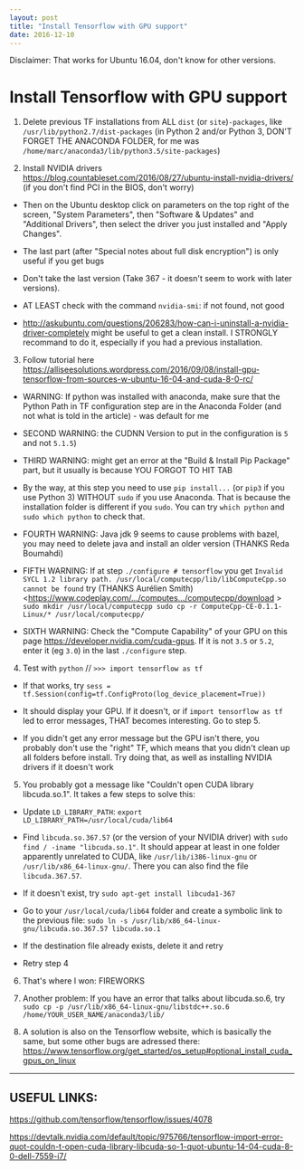 ```yaml
---
layout: post
title: "Install Tensorflow with GPU support"
date: 2016-12-10
---
```

Disclaimer: That works for Ubuntu 16.04, don't know for other versions.

<h1> Install Tensorflow with GPU support</h1>


1. Delete previous TF installations from ALL `dist` (or `site`)`-packages`, like `/usr/lib/python2.7/dist-packages` (in Python 2 and/or Python 3, DON'T FORGET THE ANACONDA FOLDER, for me was `/home/marc/anaconda3/lib/python3.5/site-packages`)

2. Install NVIDIA drivers <https://blog.countableset.com/2016/08/27/ubuntu-install-nvidia-drivers/> (if you don't find PCI in the BIOS, don't worry)

  * Then on the Ubuntu desktop click on parameters on the top right of the screen, "System Parameters", then "Software & Updates" and "Additional Drivers", then select the driver you just installed and "Apply Changes".

  * The last part (after "Special notes about full disk encryption") is only useful if you get bugs

  * Don't take the last version (Take 367 - it doesn't seem to work with later versions).

  * AT LEAST check with the command `nvidia-smi`: if not found, not good
  
  * <http://askubuntu.com/questions/206283/how-can-i-uninstall-a-nvidia-driver-completely> might be useful to get a clean install. I STRONGLY recommand to do it, especially if you had a previous installation.


3. Follow tutorial here <https://alliseesolutions.wordpress.com/2016/09/08/install-gpu-tensorflow-from-sources-w-ubuntu-16-04-and-cuda-8-0-rc/>

  * WARNING: If python was installed with anaconda, make sure that the Python Path in TF configuration step are in the Anaconda Folder (and not what is told in the article) - was default for me 

  * SECOND WARNING: the CUDNN Version to put in the configuration is `5` and not `5.1.5`)

  * THIRD WARNING: might get an error at the "Build & Install Pip Package" part, but it usually is because YOU FORGOT TO HIT TAB
  * By the way, at this step you need to use `pip install...` (or `pip3` if you use Python 3) WITHOUT `sudo` if you use Anaconda. That is because the installation folder is different if you `sudo`. You can try `which python` and `sudo which python` to check that.
  
  * FOURTH WARNING: Java jdk 9 seems to cause problems with bazel, you may need to delete java and install an older version (THANKS Reda Boumahdi)
  
   * FIFTH WARNING: If at step `./configure # tensorflow` you get
	`Invalid SYCL 1.2 library path. /usr/local/computecpp/lib/libComputeCpp.so cannot be found` try (THANKS Aurélien Smith) <https://www.codeplay.com/.../computes.../computecpp/download >
	```
		sudo mkdir /usr/local/computecpp
		sudo cp -r ComputeCpp-CE-0.1.1-Linux/* /usr/local/computecpp/
	```
  * SIXTH WARNING: Check the "Compute Capability" of your GPU on this page <https://developer.nvidia.com/cuda-gpus>. If it is not `3.5` or `5.2`, enter it (eg `3.0`) in the last `./configure` step. 

4. Test with `python` // `>>> import tensorflow as tf`

  * If that works, try `sess = tf.Session(config=tf.ConfigProto(log_device_placement=True))`
	
  * It should display your GPU. If it doesn't, or if `import tensorflow as tf` led to error messages, THAT becomes interesting. Go to step 5.

  * If you didn't get any error message but the GPU isn't there, you probably don't use the "right" TF, which means that you didn't clean up all folders before install. Try doing that, as well as installing NVIDIA drivers if it doesn't work


5. You probably got a message like "Couldn't open CUDA library libcuda.so.1". It takes a few steps to solve this:

  * Update `LD_LIBRARY_PATH`: `export LD_LIBRARY_PATH=/usr/local/cuda/lib64`

  * Find `libcuda.so.367.57` (or the version of your NVIDIA driver) with `sudo find / -iname "libcuda.so.1"`. It should appear at least in one folder apparently unrelated to CUDA, like `/usr/lib/i386-linux-gnu` or `/usr/lib/x86_64-linux-gnu/`. There you can also find the file `libcuda.367.57`.

  * If it doesn't exist, try `sudo apt-get install libcuda1-367`

  * Go to your `/usr/local/cuda/lib64` folder and create a symbolic link to the previous file: 
	`sudo ln -s /usr/lib/x86_64-linux-gnu/libcuda.so.367.57 libcuda.so.1`

  * If the destination file already exists, delete it and retry
  
  * Retry step 4

6. That's where I won: FIREWORKS

7. Another problem: If you have an error that talks about libcuda.so.6, try `sudo cp -p /usr/lib/x86_64-linux-gnu/libstdc++.so.6 /home/YOUR_USER_NAME/anaconda3/lib/`

8. A solution is also on the Tensorflow website, which is basically the same, but some other bugs are adressed there: <https://www.tensorflow.org/get_started/os_setup#optional_install_cuda_gpus_on_linux>


---

## USEFUL LINKS:

<https://github.com/tensorflow/tensorflow/issues/4078>


<https://devtalk.nvidia.com/default/topic/975766/tensorflow-import-error-quot-couldn-t-open-cuda-library-libcuda-so-1-quot-ubuntu-14-04-cuda-8-0-dell-7559-i7/>




